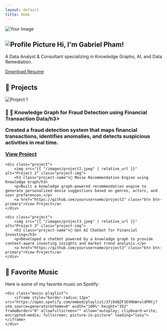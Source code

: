 ```yaml
---
layout: default
title: Home
---
```


<section class="hero">
    <div class="hero-container">
        <img src="{{ "/images/stock_image.jpg" | relative_url }}" alt="Your Image" class="hero-img">
        <div class="hero-text">
            <h1>
                <img src="{{ "https://media.licdn.com/dms/image/v2/C5603AQFK1gqFFEeF5w/profile-displayphoto-shrink_800_800/profile-displayphoto-shrink_800_800/0/1578091131462?e=1747872000&v=beta&t=lF8zYcmlnW17dZ1CBFByGb98yqEEAPaJnGcb3203NVQ" | relative_url }}" alt="Profile Picture" class="profile-pic">
                Hi, I'm <span class="highlight">Gabriel Pham!</span>
            </h1>
            <p>A Data Analyst & Consultant specializing in Knowledge Graphs, AI, and Data Remediation.</p>
            <a href="resume.pdf" class="btn btn-primary">Download Resume</a>
        </div>
    </div>
</section>


<section class="projects-section">
<h2 class="projects-title">🚀 Projects</h2>

<div class="projects-grid">
    <div class="project">
        <img src="{{ "/images/project1.jpeg" | relative_url }}" alt="Project 1" class="project-img">
        <h3 class="project-name">📌 📌 Knowledge Graph for Fraud Detection using Financial Transaction Data/h3>
        <p>Created a fraud detection system that maps financial transactions, identifies anomalies, and detects suspicious activities in real time.</p>
        <a href="https://github.com/yourusername/project1" class="btn btn-primary">View Project</a>
    </div>

    <div class="project">
        <img src="{{ "/images/project2.jpeg" | relative_url }}" alt="Project 2" class="project-img">
        <h3 class="project-name">📌 Movie Recommendation Engine using Knowledge Graph/h3>
        <p>Built a knowledge graph-powered recommendation engine to generate personalized movie suggestions based on genres, actors, and user preferences.</p>
        <a href="https://github.com/yourusername/project2" class="btn btn-primary">View Project</a>
    </div>

    <div class="project">
        <img src="{{ "/images/project3.jpeg" | relative_url }}" alt="Project 3" class="project-img">
        <h3 class="project-name">📌 Gen AI Chatbot for Financial Investing</h3>
        <p>Developed a chatbot powered by a knowledge graph to provide context-aware investing insights and market trend analysis.</p>
        <a href="https://github.com/yourusername/project3" class="btn btn-primary">View Project</a>
    </div>
</div>
</section>

<!-- New Favorite Music Section -->
<section class="music-section">
    <h2 class="music-title">🎵 Favorite Music</h2>
    <p>Here is some of my favorite music on Spotify:</p>

    <div class="music-playlist">
        <iframe style="border-radius:12px" src="https://open.spotify.com/embed/playlist/37i9dQZF1EVHGWrwldPRtj?utm_source=generator&theme=0" width="100%" height="352" frameBorder="0" allowfullscreen="" allow="autoplay; clipboard-write; encrypted-media; fullscreen; picture-in-picture" loading="lazy"></iframe>
    </div>
</section>